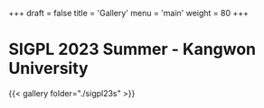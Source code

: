 +++
draft = false
title = 'Gallery'
menu = 'main'
weight = 80
+++

# SIGPL 2023 Summer - Kangwon University
{{< gallery folder="./sigpl23s" >}}
